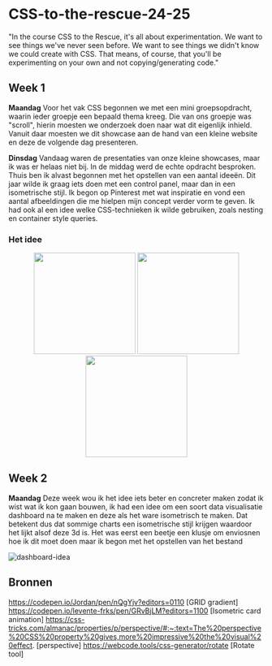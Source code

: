 # CSS-to-the-rescue-24-25
"In the course CSS to the Rescue, it's all about experimentation. We want to see things we've never seen before. We want to see things we didn't know we could create with CSS. That means, of course, that you'll be experimenting on your own and not copying/generating code."

## Week 1
**Maandag**
Voor het vak CSS begonnen we met een mini groepsopdracht, waarin ieder groepje een bepaald thema kreeg. Die van ons groepje was "scroll", hierin moesten we onderzoek doen naar wat dit eigenlijk inhield. Vanuit daar moesten we dit showcase aan de hand van een kleine website en deze de volgende dag presenteren.

**Dinsdag**
Vandaag waren de presentaties van onze kleine showcases, maar ik was er helaas niet bij. In de middag werd de echte opdracht besproken. Thuis ben ik alvast begonnen met het opstellen van een aantal ideeën. Dit jaar wilde ik graag iets doen met een control panel, maar dan in een isometrische stijl. Ik begon op Pinterest met wat inspiratie en vond een aantal afbeeldingen die me hielpen mijn concept verder vorm te geven. Ik had ook al een idee welke CSS-technieken ik wilde gebruiken, zoals nesting en container style queries.

### Het idee
<p align="center">
  <img src="https://github.com/user-attachments/assets/53d3b238-4ca9-4a43-ad59-17aa6467eb8e" width="200">
  <img src="https://github.com/user-attachments/assets/2e9cc6a5-afbf-498a-81e2-9cc188b4abff" width="200">
  <img src="https://github.com/user-attachments/assets/e2750b3e-d168-4abf-9ade-5ce24e5223b1" width="200">
</p>


## Week 2
**Maandag**
Deze week wou ik het idee iets beter en concreter maken zodat ik wist wat ik kon gaan bouwen, ik had een idee om een soort data visualisatie dashboard na te maken en deze als het ware isometrisch te maken. Dat betekent dus dat sommige charts een isometrische stijl krijgen waardoor het lijkt alsof deze 3d is. Het was eerst een beetje een klusje om enviosnen hoe ik dit moet doen maar ik begon met het opstellen van het bestand

![dashboard-idea](https://github.com/user-attachments/assets/97255823-02da-4a9b-bbb4-8e7e3a140b1c)


## Bronnen
https://codepen.io/Jordan/pen/nQgYjv?editors=0110 [GRID gradient]
https://codepen.io/levente-frks/pen/GRvBjLM?editors=1100 [Isometric card animation]
https://css-tricks.com/almanac/properties/p/perspective/#:~:text=The%20perspective%20CSS%20property%20gives,more%20impressive%20the%20visual%20effect. [perspective]
https://webcode.tools/css-generator/rotate [Rotate tool]
